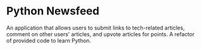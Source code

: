 # Python Newsfeed

An application that allows users to submit links to tech-related articles, comment on other users' articles, and upvote articles for points. A refactor of provided code to learn Python.